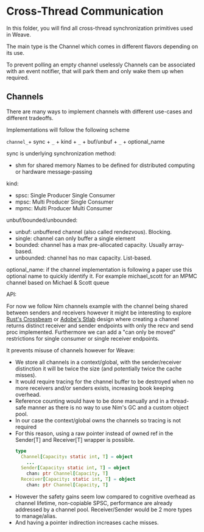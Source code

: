# Cross-Thread Communication

In this folder, you will find all cross-thread synchronization primitives used in Weave.

The main type is the Channel which comes in different flavors depending on its use.

To prevent polling an empty channel uselessly
Channels can be associated with an event notifier, that will park them and only wake them up when required.

## Channels

There are many ways to implement channels with different use-cases and different tradeoffs.

Implementations will follow the following scheme

`channel_`+ sync + `_` + kind + `_` + buf/unbuf + `_` + optional_name

sync is underlying synchronization method:
  - shm for shared memory
Names to be defined for distributed computing or hardware message-passing

kind:
  - spsc: Single Producer Single Consumer
  - mpsc: Multi Producer Single Consumer
  - mpmc: Multi Producer Multi Consumer

unbuf/bounded/unbounded:
  - unbuf: unbuffered channel (also called rendezvous). Blocking.
  - single: channel can only buffer a single element
  - bounded: channel has a max pre-allocated capacity. Usually array-based.
  - unbounded: channel has no max capacity. List-based.

optional_name:
  if the channel implementation is following a paper
  use this optional name to quickly identify it.
  For example michael_scott for an MPMC channel based
  on Michael & Scott queue

API:

For now we follow Nim channels example with the channel being shared
between senders and receivers however it might be interesting to explore
[Rust's Crossbeam](https://docs.rs/crossbeam-channel/0.3.9/crossbeam_channel/) or [Adobe's Stlab](http://stlab.cc/libraries/concurrency/channel/channel.html) design where creating a channel returns distinct receiver and sender
endpoints with only the recv and send proc implemented.
Furthermore we can add a "can only be moved" restrictions for single consumer or single receiver endpoints.

It prevents misuse of channels however for Weave:
- We store all channels in a context/global, with the sender/receiver distinction
  it will be twice the size (and potentially twice the cache misses).
- It would require tracing for the channel buffer to be destroyed
  when no more receivers and/or senders exists, increasing book keeping overhead.
- Reference counting would have to be done manually and in a thread-safe manner as there is no way to use Nim's GC and a custom object pool.
- In our case the context/global owns the channels so tracing is not required
- For this reason, using a raw pointer instead of owned ref
  in the Sender[T] and Receiver[T] wrapper is possible.
  ```Nim
  type
    Channel[Capacity: static int, T] = object
      ...
    Sender[Capacity: static int, T] = object
      chan: ptr Channel[Capacity, T]
    Receiver[Capacity: static int, T] = object
      chan: ptr Channel[Capacity, T]
  ```
- However the safety gains seem low compared to cognitive overhead as
  channel lifetime, non-copiable SPSC, performance are already addressed
  by a channel pool. Receiver/Sender would be 2 more types to manage/alias.
- And having a pointer indirection increases cache misses.
